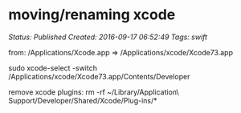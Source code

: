 # moving/renaming xcode

_Status: Published_
_Created: 2016-09-17 06:52:49_
_Tags: swift_

from:
/Applications/Xcode.app
=>
/Applications/xcode/Xcode73.app



sudo xcode-select -switch /Applications/xcode/Xcode73.app/Contents/Developer

remove xcode plugins:
rm -rf ~/Library/Application\ Support/Developer/Shared/Xcode/Plug-ins/*